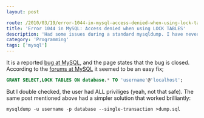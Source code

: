 ```yaml
---
layout: post

route: /2010/03/19/error-1044-in-mysql-access-denied-when-using-lock-tables
title: 'Error 1044 in MySQL: Access denied when using LOCK TABLES'
description: 'Had some issues during a standard mysqldump. I have never encountered it before, and I have made similar dumps on identical mysql servers all day. Basically, it auto sets to lock tables somehow.'
category: 'Programming'
tags: ['mysql']
---
```


It is a reported <a class="ph" target="_blank" rel="noopener noreferrer" href="http://bugs.mysql.com/bug.php?id=21527" rel="nofollow">bug at MySQL</a>, and the page states that the bug is closed. According to the <a class="ph" target="_blank" rel="noopener noreferrer" href="http://forums.mysql.com/read.php?10,108835,108835#msg-108835" rel="nofollow">forums at MySQL</a> it seemed to be an easy fix;

```sql
GRANT SELECT,LOCK TABLES ON database.* TO 'username'@'localhost'; 
```

But I double checked, the user had ALL priviliges (yeah, not that safe). The
same post mentioned above had a simpler solution that worked brilliantly:

```shell-session
mysqldump -u username -p database --single-transaction >dump.sql
```

